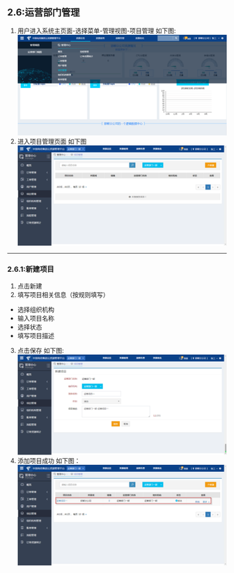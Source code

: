 ## 2.6:运营部门管理



1. 用户进入系统主页面-选择菜单-管理视图-项目管理 如下图:
![](/assets/projectmanage.png)
2. 进入项目管理页面 如下图
![](/assets/projectmanage01.png)
***

### 2.6.1:新建项目

1. 点击新建
2. 填写项目相关信息（按规则填写）
 - 选择组织机构
 - 输入项目名称
 - 选择状态
 - 填写项目描述
3. 点击保存 如下图:
![](/assets/2.6.1.3.png)
4. 添加项目成功 如下图：
![](/assets/2.6.1.4.png)

    
